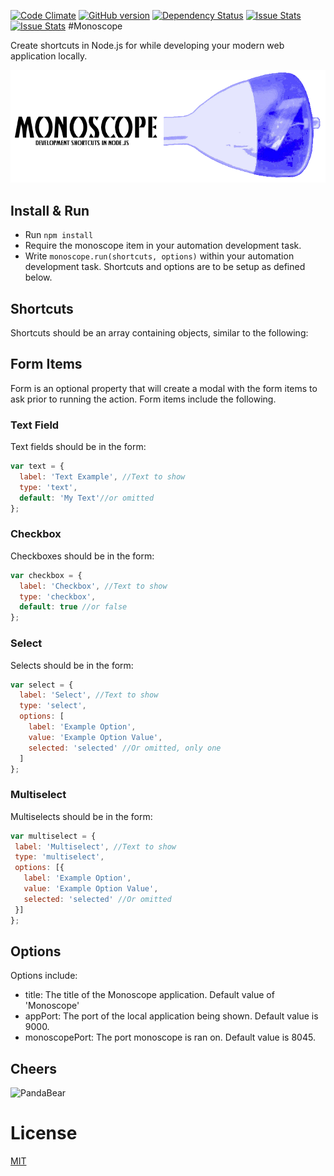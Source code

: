 [![Code Climate](https://codeclimate.com/github/1337programming/monoscope.svg)](https://codeclimate.com/github/1337programming/monoscope)
[![GitHub version](https://badge.fury.io/gh/1337programming%2Fmonoscope.svg)](http://badge.fury.io/gh/1337programming%2Fmonoscope)
[![Dependency Status](https://david-dm.org/1337-programming/monoscope.svg)](https://david-dm.org/1337programming/monoscope)
[![Issue Stats](http://issuestats.com/github/1337programming/monoscope/badge/pr)](http://issuestats.com/github/1337programming/monoscope)
[![Issue Stats](http://issuestats.com/github/1337programming/monoscope/badge/issue)](http://issuestats.com/github/1337programming/monoscope)
#Monoscope

Create shortcuts in Node.js for while developing your modern web application locally.

![alt tag](https://raw.githubusercontent.com/1337programming/monoscope/master/logo-banner.png)

## Install & Run
 * Run `npm install`
 * Require the monoscope item in your automation development task.
 * Write `monoscope.run(shortcuts, options)` within your automation development task. Shortcuts and options are to be setup as defined below.
 
## Shortcuts
Shortcuts should be an array containing objects, similar to the following:

## Form Items
Form is an optional property that will create a modal with the form items to ask prior to running the action. Form items include the following.

### Text Field
Text fields should be in the form:

```javascript
var text = {
  label: 'Text Example', //Text to show
  type: 'text',
  default: 'My Text'//or omitted
};
```

### Checkbox
Checkboxes should be in the form:

```javascript
var checkbox = {
  label: 'Checkbox', //Text to show
  type: 'checkbox',
  default: true //or false
};
```
### Select
Selects should be in the form:

```javascript
var select = {
  label: 'Select', //Text to show
  type: 'select',
  options: [
    label: 'Example Option',
    value: 'Example Option Value',
    selected: 'selected' //Or omitted, only one
  ]
};
```

### Multiselect
Multiselects should be in the form:

```javascript
var multiselect = {
 label: 'Multiselect', //Text to show
 type: 'multiselect',
 options: [{
   label: 'Example Option',
   value: 'Example Option Value',
   selected: 'selected' //Or omitted
 }]
};
```
## Options
Options include:
 - title: The title of the Monoscope application. Default value of 'Monoscope'
 - appPort: The port of the local application being shown. Default value is 9000.
 - monoscopePort: The port monoscope is ran on. Default value is 8045.
 
## Cheers
![PandaBear](https://s3.amazonaws.com/uploads.hipchat.com/69515/932142/DL97c184IFoG2su/PandaBear.png)

 
# License
  [MIT](/LICENSE)
